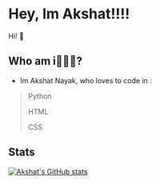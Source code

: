 # Hey, Im Akshat!!!!

Hi! 👋 

## Who am i🤔🤔🤔?
- Im Akshat Nayak, who loves to code in :
> Python
> 
> HTML
> 
> CSS
 
 
 ## Stats
[![Akshat's GitHub stats](https://github-readme-stats.vercel.app/api?username=akshatnayak27)](https://github.com/anuraghazra/github-readme-stats)

